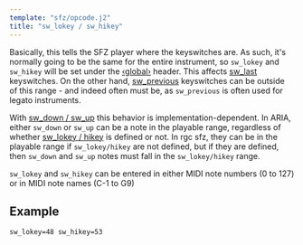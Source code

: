 ```yaml
---
template: "sfz/opcode.j2"
title: "sw_lokey / sw_hikey"
---
```

Basically, this tells the SFZ player where the keyswitches are.
As such, it's normally going to be the same for the entire instrument,
so `sw_lokey` and `sw_hikey` will be set under the [‹global›] header.
This affects [sw_last] keyswitches. On the other hand, [sw_previous] keyswitches
can be outside of this range - and indeed often must be, as `sw_previous`
is often used for legato instruments.

With [sw_down / sw_up] this behavior is implementation-dependent.
In ARIA, either `sw_down` or `sw_up` can be a note in the playable range, regardless
of whether [sw_lokey / hikey] is defined or not. In rgc sfz, they
can be in the playable range if `sw_lokey/hikey` are not defined, but if they
are defined, then `sw_down` and `sw_up` notes must fall in the `sw_lokey/hikey` range.

`sw_lokey` and `sw_hikey` can be entered in either MIDI note numbers (0 to 127)
or in MIDI note names (C-1 to G9)

## Example

```sfz
sw_lokey=48 sw_hikey=53
```


[‹global›]:         ../headers/global.md
[sw_down / sw_up]:  sw_down.md
[sw_lokey / hikey]: sw_lokey.md
[sw_last]:          sw_last.md
[sw_previous]:      sw_previous.md
